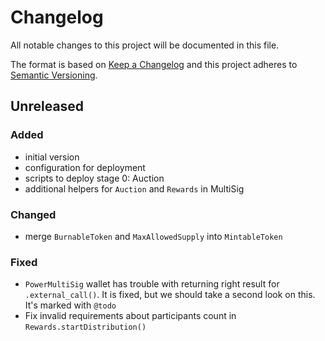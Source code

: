 # Changelog
All notable changes to this project will be documented in this file.

The format is based on [Keep a Changelog](http://keepachangelog.com/en/1.0.0/)
and this project adheres to [Semantic Versioning](http://semver.org/spec/v2.0.0.html).

## Unreleased
### Added
- initial version
- configuration for deployment
- scripts to deploy stage 0: Auction
- additional helpers for `Auction` and `Rewards` in MultiSig

### Changed
- merge `BurnableToken` and `MaxAllowedSupply` into `MintableToken`

### Fixed
- `PowerMultiSig` wallet has trouble with returning right result for `.external_call()`.
  It is fixed, but we should take a second look on this. It's marked with `@todo`
- Fix invalid requirements about participants count in `Rewards.startDistribution()`
